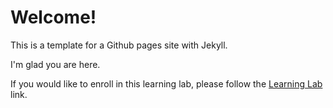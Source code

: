 # Welcome!

This is a template for a Github pages site with Jekyll. 

I'm glad you are here.

If you would like to enroll in this learning lab, please follow the [Learning Lab](https://lab.github.com) link.
